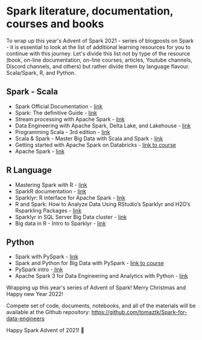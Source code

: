 # Spark literature, documentation, courses and books

<!-- wp:paragraph -->
<p>To wrap up this year's Advent of Spark 2021 - series of blogposts on Spark - it is essential to look at the list of additional learning resources for you to continue with this journey. Let's divide this list not by type of the resource (book, on-line documentation, on-line courses, articles, Youtube channels, Discord channels, and others) but rather divide them by language flavour. Scala/Spark, R,  and Python.</p>
<!-- /wp:paragraph -->

<!-- wp:heading {"level":3} -->
## Spark - Scala
<!-- /wp:heading -->

<!-- wp:list -->
<ul><li>Spark Official Documentation - <a rel="noreferrer noopener" href="https://spark.apache.org/docs/latest/" target="_blank">link</a></li><li>Spark: The definitive Guide - <a rel="noreferrer noopener" href="https://www.oreilly.com/library/view/spark-the-definitive/9781491912201/" target="_blank">link</a></li><li>Stream processing with Apache Spark - <a rel="noreferrer noopener" href="https://www.oreilly.com/library/view/stream-processing-with/9781491944233/" target="_blank">link</a></li><li>Data Engineering with Apache Spark, Delta Lake, and Lakehouse - <a rel="noreferrer noopener" href="https://www.oreilly.com/library/view/data-engineering-with/9781801077743/" target="_blank">link</a></li><li>Programming Scala - 3rd edition - <a rel="noreferrer noopener" href="https://www.oreilly.com/library/view/programming-scala-3rd/9781492077886/" target="_blank">link</a></li><li>Scala &amp; Spark - Master Big Data with Scala and Spark - <a rel="noreferrer noopener" href="https://www.oreilly.com/videos/scala-spark-master/9781803248653/" target="_blank">link</a></li><li>Getting started with Apache Spark on  Databricks - <a rel="noreferrer noopener" href="https://www.pluralsight.com/courses/getting-started-apache-spark-databricks" target="_blank">link to course</a></li><li>Apache Spark - <a rel="noreferrer noopener" href="https://databricks.com/spark/about" target="_blank">link</a></li></ul>
<!-- /wp:list -->

<!-- wp:heading {"level":3} -->
## R Language
<!-- /wp:heading -->

<!-- wp:list -->
<ul><li>Mastering Spark with R - <a rel="noreferrer noopener" href="https://therinspark.com/" target="_blank">link</a></li><li>SparkR documentation - <a rel="noreferrer noopener" href="https://spark.apache.org/docs/latest/sparkr.html" target="_blank">link</a></li><li>Sparklyr: R interface for Apache Spark - <a rel="noreferrer noopener" href="https://spark.rstudio.com/" target="_blank">link</a></li><li>R and Spark: How to Analyze Data Using RStudio’s Sparklyr and H2O’s Rsparkling Packages - <a rel="noreferrer noopener" href="https://databricks.com/session/r-and-spark-how-to-analyze-data-using-rstudios-sparklyr-and-h2os-rsparkling-packages" target="_blank">link</a></li><li>Sparklyr in SQL Server Big Data cluster - <a rel="noreferrer noopener" href="https://docs.microsoft.com/en-us/sql/big-data-cluster/sparklyr-from-rstudio?view=sql-server-ver15" target="_blank">link</a></li><li>Big data in R - Intro to Sparklyr - <a rel="noreferrer noopener" href="https://rstudio.github.io/bigdataclass/intro-to-sparklyr.html" target="_blank">link</a></li></ul>
<!-- /wp:list -->

<!-- wp:heading {"level":3} -->
## Python
<!-- /wp:heading -->

<!-- wp:list -->
<ul><li>Spark with PySpark - <a rel="noreferrer noopener" href="https://spark.apache.org/docs/latest/api/python/getting_started/index.html" target="_blank">link</a></li><li>Spark and Python for Big Data with PySpark - <a rel="noreferrer noopener" href="https://www.udemy.com/course/spark-and-python-for-big-data-with-pyspark" target="_blank">link to course</a></li><li>PySpark intro -<a rel="noreferrer noopener" href="https://realpython.com/pyspark-intro/" target="_blank"> link</a></li><li>Apache Spark 3 for Data Engineering and Analytics with Python - <a rel="noreferrer noopener" href="https://www.oreilly.com/videos/apache-spark-3/9781803244303/" target="_blank">link</a></li></ul>
<!-- /wp:list -->

<!-- wp:paragraph -->
<p></p>
<!-- /wp:paragraph -->

<!-- wp:paragraph -->
<p>Wrapping up this year's series of Advent of Spark! Merry Christmas and Happy new Year 2022!</p>
<!-- /wp:paragraph -->

<!-- wp:paragraph -->
<p>Compete set of code, documents, notebooks, and all of the materials will be available at the Github repository:&nbsp;<a rel="noreferrer noopener" href="https://github.com/tomaztk/Spark-for-data-engineers" target="_blank">https://github.com/tomaztk/Spark-for-data-engineers</a></p>
<!-- /wp:paragraph -->

<!-- wp:paragraph -->
<p>Happy Spark Advent of 2021! 🙂</p>
<!-- /wp:paragraph -->